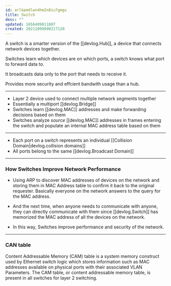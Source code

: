 ```yaml
---
id: arlkpmdlwn4hm2n8iu7gmgs
title: Switch
desc: ""
updated: 1656409011007
created: 20211009090217120
---
```


A switch is a smarter version of the [[devlog.Hub]], a device that connects network devices together.

Switches learn which devices are on which ports, a switch knows what port to forward data to.

It broadcasts data only to the port that needs to receive it.

Provides more security and effcient bandwith usage than a hub.

---

- Layer 2 device used to connect multiple network segments together
- Essentially a multiport [[devlog.Bridge]]
- Switches learn [[devlog.MAC]] addresses and make forwarding decisions based on them
- Switches analyze _source_ [[devlog.MAC]] addresses in frames entering the switch and populate an internal MAC address table based on them

---

- Each port on a switch represents an individual [[Collision Domain|devlog.collision domains]]
- All ports belong to the same [[devlog.Broadcast Domain]]

---

### How Switches Improve Network Performance

- Using ARP to discover MAC addresses of devices on the network and storing them in MAC Address table to confirm it back to the original requester. Basically everyone on the network answers to the query for the MAC address.

- And the next time, when anyone needs to communicate with anyone, they can directly communicate with them since [[devlog.Switch]] has memorized the MAC address of all the devices on the network.
- In this way, Switches improve performance and security of the network.

---

### CAN table

Content Addressable Memory (CAM) table is a system memory construct used by Ethernet switch logic which stores information such as MAC addresses available on physical ports with their associated VLAN Parameters. The CAM table, or content addressable memory table, is present in all switches for layer 2 switching.
